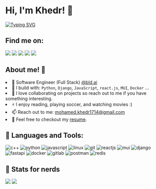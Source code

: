 # Hi, I'm Khedr! :blue_heart:

<p align="left">
  <a href="https://git.io/typing-svg"><img src="https://readme-typing-svg.demolab.com?font=Fira+Code&weight=900&size=20&pause=1000&color=36BCF7FF&width=434&height=50&lines=I+Solve+Problems+With+Code;" alt="Typing SVG" /></a>
</p>

## 	Find me on:
[<img src="https://img.shields.io/badge/github-%2312100E.svg?&style=for-the-badge&logo=github&logoColor=white&color=black"/>](https://github.com/devkhedr/)
[<img src="https://img.shields.io/badge/linkedin-%230077B5.svg?&style=for-the-badge&logo=linkedin&logoColor=white"/>](https://www.linkedin.com/in/muhamed-khedr/)
[<img src="https://img.shields.io/badge/codeforces-%2312100E.svg?&style=for-the-badge&logo=codeforces&logoColor=white&color=28A745"/>](https://codeforces.com/profile/Khedr)
[<img src="https://img.shields.io/badge/instagram-%2312100E.svg?&style=for-the-badge&logo=instagram&color=405DE6"/>](https://www.instagram.com/muhamed_khedr7/) 
[<img src="https://img.shields.io/badge/telegram-%2312100E.svg?&style=for-the-badge&logo=telegram&color=405DE6"/>](https://t.me/mohameed07) 

## About me! :tada:
<li> 🏢 Software Engineer (Full Stack) <a href="https://www.bld.ai/"> @bld.ai </a> </li>
<li> 🧰 I build with: <code>Python</code>, <code>Django</code>, <code>JavaScript</code>, <code>react.js</code>, <code>MUI</code>, <code>Docker</code> ... </li>
<li> 🤝 I love collaborating on projects so reach out to me if you have something interesting. </li>
<li> ⚡ I enjoy reading, playing soccer, and watching movies :) </li>
<li> 📫 Reach out to me: <a href="mailto:mohamed.khedr1714@gmail.com">mohamed.khedr1714@gmail.com</a> </li>
<li> 📙 Feel free to checkout my <a href="https://drive.google.com/file/d/1X162XSkYKvlWsBJUrjsbHC02pN739Pnt/view?usp=share_link">resume</a>. </li>

## :ribbon: Languages and Tools:
![c++](https://img.shields.io/badge/c++%20-%2300599C.svg?&style=for-the-badge&logo=c%2B%2B)
![python](https://img.shields.io/badge/python%20-%2300599C.svg?&style=for-the-badge&logo=python)
![javascript](https://img.shields.io/badge/javascript%20-%2300599C.svg?&style=for-the-badge&logo=javascript)
![linux](https://img.shields.io/badge/linux%20-%2300599C.svg?&style=for-the-badge&logo=linux)
![git](https://img.shields.io/badge/git%20-%2300599C.svg?&style=for-the-badge&logo=git)
![reactjs](https://img.shields.io/badge/reactjs%20-%2300599C.svg?&style=for-the-badge&logo=react)
![mui](https://img.shields.io/badge/mui%20-%2300599C.svg?&style=for-the-badge&logo=mui)
![django](https://img.shields.io/badge/django%20-%2300599C.svg?&style=for-the-badge&logo=django)
![fastapi](https://img.shields.io/badge/fastapi%20-%2300599C.svg?&style=for-the-badge&logo=fastapi)
![docker](https://img.shields.io/badge/docker%20-%2300599C.svg?&style=for-the-badge&logo=docker)
![gitlab](https://img.shields.io/badge/gitlab%20-%2300599C.svg?&style=for-the-badge&logo=gitlab)
![postman](https://img.shields.io/badge/Postman%20-%2300599C.svg?&style=for-the-badge&logo=Postman)
![redis](https://img.shields.io/badge/redis%20-%2300599C.svg?&style=for-the-badge&logo=redis)

## :medal_sports: Stats for nerds
![](https://github-readme-stats.vercel.app/api?username=devkhedr&show_icons=true&theme=dracula)
![](https://github-readme-stats.vercel.app/api/top-langs/?username=devkhedr&theme=dracula&hide_border=true&include_all_commits=false&count_private=false&layout=compact)
